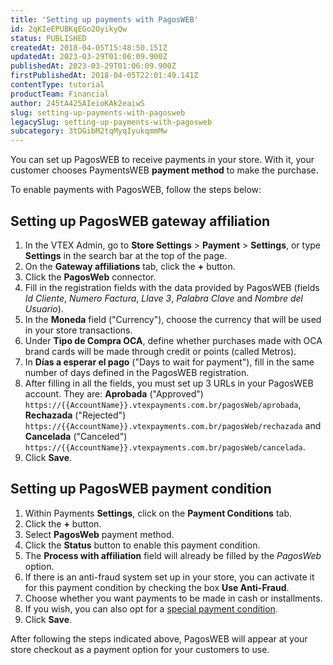 ```yaml
---
title: 'Setting up payments with PagosWEB'
id: 2qKIeEPUBKqEGo2OyikyQw
status: PUBLISHED
createdAt: 2018-04-05T15:48:50.151Z
updatedAt: 2023-03-29T01:06:09.900Z
publishedAt: 2023-03-29T01:06:09.900Z
firstPublishedAt: 2018-04-05T22:01:49.141Z
contentType: tutorial
productTeam: Financial
author: 245tA425AIeioKAk2eaiwS
slug: setting-up-payments-with-pagosweb
legacySlug: setting-up-payments-with-pagosweb
subcategory: 3tDGibM2tqMyqIyukqmmMw
---
```


You can set up PagosWEB to receive payments in your store. With it, your customer chooses PaymentsWEB __payment method__ to make the purchase.

To enable payments with PagosWEB, follow the steps below:

## Setting up PagosWEB gateway affiliation
1. In the VTEX Admin, go to **Store Settings** > **Payment** > **Settings**, or type **Settings** in the search bar at the top of the page.
2. On the __Gateway affiliations__ tab, click the __+__ button.
3. Click the __PagosWeb__ connector.
4. Fill in the registration fields with the data provided by PagosWEB (fields _Id Cliente_, _Numero Factura_, _Llave 3_, _Palabra Clave_ and _Nombre del Usuario_).
5. In the __Moneda__ field ("Currency"), choose the currency that will be used in your store transactions.
6. Under __Tipo de Compra OCA__, define whether purchases made with OCA brand cards will be made through credit or points (called Metros).
7. In __Días a esperar el pago__ ("Days to wait for payment"), fill in the same number of days defined in the PagosWEB registration.
8. After filling in all the fields, you must set up 3 URLs in your PagosWEB account. They are: __Aprobada__ ("Approved") `https://{{AccountName}}.vtexpayments.com.br/pagosWeb/aprobada`, __Rechazada__ ("Rejected") `https://{{AccountName}}.vtexpayments.com.br/pagosWeb/rechazada` and __Cancelada__ ("Canceled") `https://{{AccountName}}.vtexpayments.com.br/pagosWeb/cancelada`.
9. Click __Save__.

## Setting up PagosWEB payment condition
1. Within Payments __Settings__, click on the __Payment Conditions__ tab.
2. Click the __+__ button.
3. Select __PagosWeb__ payment method.
4. Click the __Status__ button to enable this payment condition.
5. The __Process with affiliation__ field will already be filled by the _PagosWeb_ option.
6. If there is an anti-fraud system set up in your store, you can activate it for this payment condition by checking the box __Use Anti-Fraud__.
7. Choose whether you want payments to be made in cash or installments.
8. If you wish, you can also opt for a [special payment condition](/en/tutorial/special-conditions).
9. Click __Save__.

After following the steps indicated above, PagosWEB will appear at your store checkout as a payment option for your customers to use.
